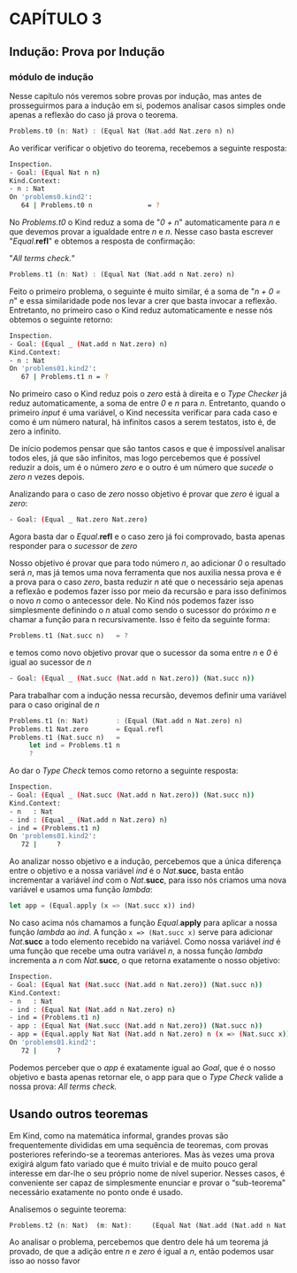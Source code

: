# CAPÍTULO 3
## Indução: Prova por Indução
### módulo de indução



Nesse capítulo nós veremos sobre provas por indução, mas antes de prosseguirmos
para a indução em si, podemos analisar casos simples onde apenas a reflexão do
caso já prova o teorema.

```rust
Problems.t0 (n: Nat) : (Equal Nat (Nat.add Nat.zero n) n)
```

Ao verificar verificar o objetivo do teorema, recebemos a seguinte resposta:

```bash
Inspection.
- Goal: (Equal Nat n n)
Kind.Context:
- n : Nat
On 'problems0.kind2':
   64 | Problems.t0 n              = ?
```

No *Problems.t0* o Kind reduz a soma de "*0 + n*" automaticamente para *n* e
que devemos provar a igualdade entre *n* e *n*. Nesse caso basta escrever "*Equal*.**refl**" e obtemos a resposta de
confirmação: 

"*All terms check.*"

```rust
Problems.t1 (n: Nat) : (Equal Nat (Nat.add n Nat.zero) n)
```

Feito o primeiro problema, o seguinte é muito similar, é a soma de "*n + 0 = n*" e essa similaridade pode nos levar a crer que basta invocar a reflexão. Entretanto, no primeiro caso o Kind reduz automaticamente e nesse nós obtemos o seguinte retorno:

```bash
Inspection.
- Goal: (Equal _ (Nat.add n Nat.zero) n)
Kind.Context:
- n : Nat
On 'problems01.kind2':
   67 | Problems.t1 n = ?
```

No primeiro caso o Kind reduz pois o *zero* está à direita e o *Type
Checker* já reduz automaticamente, a soma de entre *0* e *n* para *n*.
Entretanto, quando o primeiro *input* é uma variável, o Kind necessita
verificar para cada caso e como é um número natural, há infinitos casos a serem
testatos, isto é, de zero a infinito.

De início podemos pensar que são tantos casos e que é impossível analisar todos
eles, já que são infinitos, mas logo percebemos que é possível reduzir a dois,
um é o número *zero* e o outro é um número que *sucede* o *zero* *n* vezes
depois.

Analizando para o caso de *zero* nosso objetivo é provar que *zero* é igual
a *zero*:

```bash
- Goal: (Equal _ Nat.zero Nat.zero)
```

Agora basta dar o *Equal*.**refl** e o caso zero já foi comprovado, basta
apenas responder para o *sucessor* de *zero*

Nosso objetivo é provar que para todo número *n*, ao adicionar *0* o
resultado será *n*, mas já temos uma nova ferramenta que nos auxilia nessa
prova e é a prova para o caso *zero*, basta reduzir *n* até que o
necessário seja apenas a reflexão e podemos fazer isso por meio da
recursão e para isso definimos o novo *n* como o antecessor dele. No Kind nós
podemos fazer isso simplesmente definindo o *n* atual como sendo o sucessor
do próximo *n* e chamar a função para n recursivamente. Isso é feito da
seguinte forma:

```rust
Problems.t1 (Nat.succ n)   = ?
```

e temos como novo objetivo provar que o sucessor da soma entre *n* e *0* é
igual ao sucessor de *n* 


```bash
- Goal: (Equal _ (Nat.succ (Nat.add n Nat.zero)) (Nat.succ n))
```

Para trabalhar com a indução nessa recursão, devemos definir uma variável para
o caso original de *n* 


```rust
Problems.t1 (n: Nat)       : (Equal (Nat.add n Nat.zero) n)
Problems.t1 Nat.zero       = Equal.refl
Problems.t1 (Nat.succ n)   =
     let ind = Problems.t1 n
     ?
```

Ao dar o *Type Check* temos como retorno a seguinte resposta: 



```bash
Inspection.
- Goal: (Equal _ (Nat.succ (Nat.add n Nat.zero)) (Nat.succ n))
Kind.Context:
- n   : Nat
- ind : (Equal _ (Nat.add n Nat.zero) n)
- ind = (Problems.t1 n)
On 'problems01.kind2':
   72 |     ?
```

Ao analizar nosso objetivo e a indução, percebemos que a única diferença entre
o objetivo e a nossa variável *ind* é o *Nat*.**succ**, basta então
incrementar a variável *ind* com o *Nat*.**succ**, para isso nós criamos uma
nova variável e usamos uma função *lambda*:


```rust
let app = (Equal.apply (x => (Nat.succ x)) ind)
```

No caso acima nós chamamos a função *Equal*.**apply** para aplicar a nossa
função *lambda* ao *ind*. A função `x => (Nat.succ x)` serve para adicionar
*Nat*.**succ** a todo elemento recebido na variável. Como nossa variável *ind*
é uma função que recebe uma outra variável *n*, a nossa função *lambda*
incrementa a *n* com *Nat*.**succ**, o que retorna exatamente o nosso
objetivo:

```bash
Inspection.
- Goal: (Equal Nat (Nat.succ (Nat.add n Nat.zero)) (Nat.succ n))
Kind.Context:
- n   : Nat
- ind : (Equal Nat (Nat.add n Nat.zero) n)
- ind = (Problems.t1 n)
- app : (Equal Nat (Nat.succ (Nat.add n Nat.zero)) (Nat.succ n))
- app = (Equal.apply Nat Nat (Nat.add n Nat.zero) n (x => (Nat.succ x)) ind)
On 'problems01.kind2':
   72 |     ?
```

Podemos perceber que o *app* é exatamente igual ao *Goal*, que é o nosso
objetivo e basta apenas retornar ele, o app para que o *Type Check* valide
a nossa prova:
*All terms check.* 


## Usando outros teoremas

Em Kind, como na matemática informal, grandes provas são frequentemente divididas em uma sequência de
teoremas, com provas posteriores referindo-se a teoremas anteriores. Mas às vezes uma prova
exigirá algum fato variado que é muito trivial e de muito pouco geral
interesse em dar-lhe o seu próprio nome de nível superior. Nesses casos, é conveniente
ser capaz de simplesmente enunciar e provar o “sub-teorema” necessário exatamente no ponto
onde é usado.

Analisemos o seguinte teorema: 

```rust
Problems.t2 (n: Nat)  (m: Nat):     (Equal Nat (Nat.add (Nat.add n Nat.zero) m) (Nat.add n m))
```

Ao analisar o problema, percebemos que dentro dele há um teorema já provado, de
que a adição entre *n* e *zero* é igual a *n*, então podemos usar isso ao nosso
favor
```
